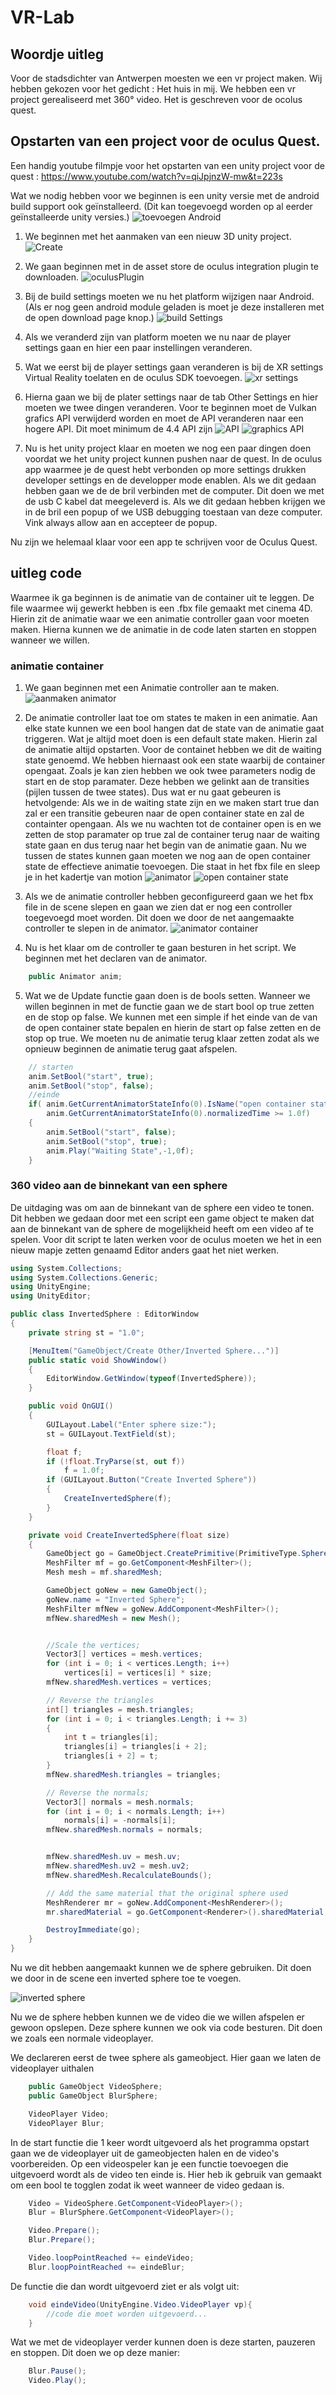 # VR-Lab
## Woordje uitleg
Voor de stadsdichter van Antwerpen moesten we een vr project maken. Wij hebben gekozen voor het gedicht : Het huis in mij. We hebben een vr project gerealiseerd met 360° video.
Het is geschreven voor de ocolus quest. 

## Opstarten van een project voor de oculus Quest.
Een handig youtube filmpje voor het opstarten van een unity project voor de quest : https://www.youtube.com/watch?v=qiJpjnzW-mw&t=223s

Wat we nodig hebben voor we beginnen is een unity versie met de android build support ook geïnstalleerd. (Dit kan toegevoegd worden op al eerder geïnstalleerde unity versies.)
![toevoegen Android](/afbeeldingen/android.png)

1. We beginnen met het aanmaken van een nieuw 3D unity project.
![Create](/afbeeldingen/create.png)

2. We gaan beginnen met in de asset store de oculus integration plugin te downloaden.
![oculusPlugin](/afbeeldingen/oculusplugin.png)

2. Bij de build settings moeten we nu het platform wijzigen naar Android. (Als er nog geen android module geladen is moet je deze installeren met de open download page knop.)
![build Settings](/afbeeldingen/buildSetting.png)

3. Als we veranderd zijn van platform moeten we nu naar de player settings gaan en hier een paar instellingen veranderen. 

4. Wat we eerst bij de player settings gaan veranderen is bij de XR settings Virtual Reality toelaten en de oculus SDK toevoegen.
![xr settings](/afbeeldingen/xrsettings.png)

5. Hierna gaan we bij de plater settings naar de tab Other Settings en hier moeten we twee dingen veranderen. Voor te beginnen moet de Vulkan grafics API verwijderd worden en moet de API veranderen naar een hogere API. Dit moet minimum de 4.4 API zijn 
![API](/afbeeldingen/API.png)
![graphics API](/afbleedingen/grapicsAPI.png)

6. Nu is het unity project klaar en moeten we nog een paar dingen doen voordat we het unity project kunnen pushen naar de quest. In de oculus app waarmee je de quest hebt verbonden op more settings drukken developer settings en de developper mode enablen. Als we dit gedaan hebben gaan we de de bril verbinden met de computer. Dit doen we met de usb C kabel dat meegeleverd is. Als we dit gedaan hebben krijgen we in de bril een popup of we USB debugging toestaan van deze computer. Vink always allow aan en accepteer de popup.

Nu zijn we helemaal klaar voor een app te schrijven voor de Oculus Quest.

## uitleg code

Waarmee ik ga beginnen is de animatie van de container uit te leggen. 
De file waarmee wij gewerkt hebben is een .fbx file gemaakt met cinema 4D. Hierin zit de animatie waar we een animatie controller gaan voor moeten maken. Hierna kunnen we de animatie in de code laten starten en stoppen wanneer we willen.

### animatie container

1. We gaan beginnen met een Animatie controller aan te maken.
![aanmaken animator](/afbeeldingen/aanmaken_animator.png) 

2. De animatie controller laat toe om states te maken in een animatie. Aan elke state kunnen we een bool hangen dat de state van de animatie gaat triggeren. Wat je altijd moet doen is een default state maken. Hierin zal de animatie altijd opstarten. Voor de containet hebben we dit de waiting state genoemd. We hebben hiernaast ook een state waarbij de container opengaat. Zoals je kan zien hebben we ook twee parameters nodig de start en de stop paramater. Deze hebben we gelinkt aan de transities (pijlen tussen de twee states). Dus wat er nu gaat gebeuren is hetvolgende: Als we in de waiting state zijn en we maken start true dan zal er een transitie gebeuren naar de open container state en zal de containter opengaan. Als we nu wachten tot de container open is en we zetten de stop paramater op true zal de container terug naar de waiting state gaan en dus terug naar het begin van de animatie gaan. Nu we tussen de states kunnen gaan moeten we nog aan de open container state de effectieve animatie toevoegen. Die staat in het fbx file en sleep je in het kadertje van motion
![animator](/afbeeldingen/animator.png)
![open container state](/afbeeldingen/state.png)

3. Als we de animatie controller hebben geconfigureerd gaan we het fbx file in de scene slepen en gaan we zien dat er nog een controller toegevoegd moet worden. Dit doen we door de net aangemaakte controller te slepen in de animator.
![animator container](/afbeeldingen/animator_container.png)

4. Nu is het klaar om de controller te gaan besturen in het script. We beginnen met het declaren van de animator.
```c#
    public Animator anim;
```

5. Wat we de Update functie gaan doen is de bools setten. Wanneer we willen beginnen in met de functie gaan we de start bool op true zetten en de stop op false. We kunnen met een simple if het einde van de van de open container state bepalen en hierin de start op false zetten en de stop op true. We moeten nu de animatie terug klaar zetten zodat als we opnieuw beginnen de animatie terug gaat afspelen.
```c#
    // starten
    anim.SetBool("start", true);
    anim.SetBool("stop", false);
    //einde
    if( anim.GetCurrentAnimatorStateInfo(0).IsName("open container state") && 
        anim.GetCurrentAnimatorStateInfo(0).normalizedTime >= 1.0f)
    {
        anim.SetBool("start", false);
        anim.SetBool("stop", true);
        anim.Play("Waiting State",-1,0f);
    }
```

### 360 video aan de binnekant van een sphere

De uitdaging was om aan de binnekant van de sphere een video te tonen. Dit hebben we gedaan door met een script een game object te maken dat aan de binnekant van de sphere de mogelijkheid heeft om een video af te spelen. Voor dit script te laten werken voor de oculus moeten we het in een nieuw mapje zetten genaamd Editor anders gaat het niet werken.

```c#
using System.Collections;
using System.Collections.Generic;
using UnityEngine;
using UnityEditor;

public class InvertedSphere : EditorWindow
{
    private string st = "1.0";

    [MenuItem("GameObject/Create Other/Inverted Sphere...")]
    public static void ShowWindow()
    {
        EditorWindow.GetWindow(typeof(InvertedSphere));
    }

    public void OnGUI()
    {
        GUILayout.Label("Enter sphere size:");
        st = GUILayout.TextField(st);

        float f;
        if (!float.TryParse(st, out f))
            f = 1.0f;
        if (GUILayout.Button("Create Inverted Sphere"))
        {
            CreateInvertedSphere(f);
        }
    }

    private void CreateInvertedSphere(float size)
    {
        GameObject go = GameObject.CreatePrimitive(PrimitiveType.Sphere);
        MeshFilter mf = go.GetComponent<MeshFilter>();
        Mesh mesh = mf.sharedMesh;

        GameObject goNew = new GameObject();
        goNew.name = "Inverted Sphere";
        MeshFilter mfNew = goNew.AddComponent<MeshFilter>();
        mfNew.sharedMesh = new Mesh();


        //Scale the vertices;
        Vector3[] vertices = mesh.vertices;
        for (int i = 0; i < vertices.Length; i++)
            vertices[i] = vertices[i] * size;
        mfNew.sharedMesh.vertices = vertices;

        // Reverse the triangles
        int[] triangles = mesh.triangles;
        for (int i = 0; i < triangles.Length; i += 3)
        {
            int t = triangles[i];
            triangles[i] = triangles[i + 2];
            triangles[i + 2] = t;
        }
        mfNew.sharedMesh.triangles = triangles;

        // Reverse the normals;
        Vector3[] normals = mesh.normals;
        for (int i = 0; i < normals.Length; i++)
            normals[i] = -normals[i];
        mfNew.sharedMesh.normals = normals;


        mfNew.sharedMesh.uv = mesh.uv;
        mfNew.sharedMesh.uv2 = mesh.uv2;
        mfNew.sharedMesh.RecalculateBounds();

        // Add the same material that the original sphere used
        MeshRenderer mr = goNew.AddComponent<MeshRenderer>();
        mr.sharedMaterial = go.GetComponent<Renderer>().sharedMaterial;

        DestroyImmediate(go);
    }
}
```

Nu we dit hebben aangemaakt kunnen we de sphere gebruiken. Dit doen we door in de scene een inverted sphere toe te voegen.

![inverted sphere](/afbeeldingen/sphere.png)

Nu we de sphere hebben kunnen we de video die we willen afspelen er gewoon opslepen.
Deze sphere kunnen we ook via code besturen. Dit doen we zoals een normale videoplayer.

We declareren eerst de twee sphere als gameobject. Hier gaan we laten de videoplayer uithalen

```c#
    public GameObject VideoSphere;
    public GameObject BlurSphere;

    VideoPlayer Video;
    VideoPlayer Blur;
```

In de start functie die 1 keer wordt uitgevoerd als het programma opstart gaan we de videoplayer uit de gameobjecten halen en de video's voorbereiden.
Op een videospeler kan je een functie toevoegen die uitgevoerd wordt als de video ten einde is. Hier heb ik gebruik van gemaakt om een bool te togglen zodat ik weet wanneer de video gedaan is.
```c#
    Video = VideoSphere.GetComponent<VideoPlayer>();
    Blur = BlurSphere.GetComponent<VideoPlayer>();

    Video.Prepare();
    Blur.Prepare();

    Video.loopPointReached += eindeVideo;
    Blur.loopPointReached += eindeBlur;
```
De functie die dan wordt uitgevoerd ziet er als volgt uit:
```c#
    void eindeVideo(UnityEngine.Video.VideoPlayer vp){
        //code die moet worden uitgevoerd...
    }
```

Wat we met de videoplayer verder kunnen doen is deze starten, pauzeren en stoppen. Dit doen we op deze manier: 
```c#
    Blur.Pause();
    Video.Play();
```

